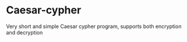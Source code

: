 # Caesar-cypher
Very short and simple Caesar cypher program, supports both encryption and decryption
